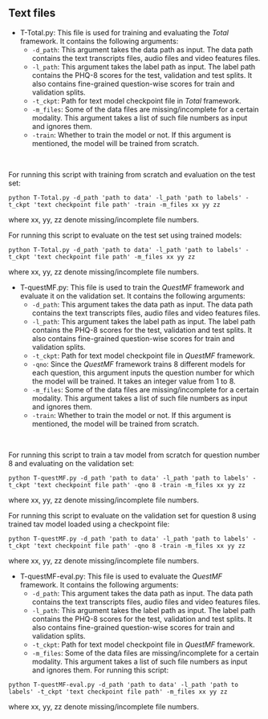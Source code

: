 ## Text files

 - T-Total.py: This file is used for training and evaluating the _Total_ framework. It contains the following arguments:
     - ```-d_path```: This argument takes the data path as input. The data path contains the text transcripts files, audio files and video features files.
     - ```-l_path```: This argument takes the label path as input. The label path contains the PHQ-8 scores for the test, validation and test splits. It also contains fine-grained question-wise scores for train and validation splits.
     - ```-t_ckpt```: Path for text model checkpoint file in _Total_ framework.
     - ```-m_files```: Some of the data files are missing/incomplete for a certain modality. This argument takes a list of such file numbers as input and ignores them.
     - ```-train```: Whether to train the model or not. If this argument is mentioned, the model will be trained from scratch.
<br>

For running this script with training from scratch and evaluation on the test set:
```
python T-Total.py -d_path 'path to data' -l_path 'path to labels' -t_ckpt 'text checkpoint file path' -train -m_files xx yy zz
```
where xx, yy, zz denote missing/incomplete file numbers.

For running this script to evaluate on the test set using trained models:
```
python T-Total.py -d_path 'path to data' -l_path 'path to labels' -t_ckpt 'text checkpoint file path' -m_files xx yy zz
```
where xx, yy, zz denote missing/incomplete file numbers.

 - T-questMF.py: This file is used to train the _QuestMF_ framework and evaluate it on the validation set. It contains the following arguments:
     - ```-d_path```: This argument takes the data path as input. The data path contains the text transcripts files, audio files and video features files.
     - ```-l_path```: This argument takes the label path as input. The label path contains the PHQ-8 scores for the test, validation and test splits. It also contains fine-grained question-wise scores for train and validation splits.
     - ```-t_ckpt```: Path for text model checkpoint file in _QuestMF_ framework.
     - ```-qno```: Since the _QuestMF_ framework trains 8 different models for each question, this argument inputs the question number for which the model will be trained. It takes an integer value from 1 to 8.
     - ```-m_files```: Some of the data files are missing/incomplete for a certain modality. This argument takes a list of such file numbers as input and ignores them.
     - ```-train```: Whether to train the model or not. If this argument is mentioned, the model will be trained from scratch.
<br>

For running this script to train a tav model from scratch for question number 8 and evaluating on the validation set:
```
python T-questMF.py -d_path 'path to data' -l_path 'path to labels' -t_ckpt 'text checkpoint file path' -qno 8 -train -m_files xx yy zz
```
where xx, yy, zz denote missing/incomplete file numbers.

For running this script to evaluate on the validation set for question 8 using trained tav model loaded using a checkpoint file:
```
python T-questMF.py -d_path 'path to data' -l_path 'path to labels' -t_ckpt 'text checkpoint file path' -qno 8 -train -m_files xx yy zz
```
where xx, yy, zz denote missing/incomplete file numbers.
 - T-questMF-eval.py: This file is used to evaluate the _QuestMF_ framework. It contains the following arguments:
     - ```-d_path```: This argument takes the data path as input. The data path contains the text transcripts files, audio files and video features files.
     - ```-l_path```: This argument takes the label path as input. The label path contains the PHQ-8 scores for the test, validation and test splits. It also contains fine-grained question-wise scores for train and validation splits.
     - ```-t_ckpt```: Path for text model checkpoint file in _QuestMF_ framework.
     - ```-m_files```: Some of the data files are missing/incomplete for a certain modality. This argument takes a list of such file numbers as input and ignores them.
For running this script:
```
python T-questMF-eval.py -d_path 'path to data' -l_path 'path to labels' -t_ckpt 'text checkpoint file path' -m_files xx yy zz
```
where xx, yy, zz denote missing/incomplete file numbers.
